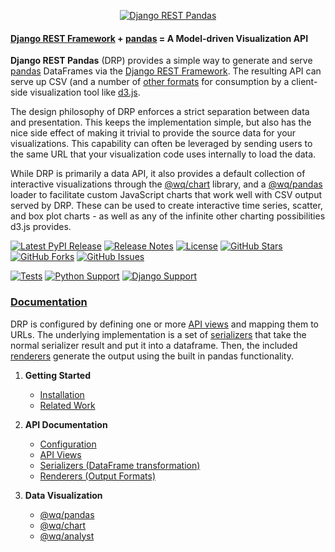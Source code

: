<p align="center">
  <a href="https://django-rest-pandas.wq.io">
    <img src="https://django-rest-pandas.wq.io/images/django-rest-pandas.svg" alt="Django REST Pandas">
  </a>
</p>

#### [Django REST Framework] + [pandas] = A Model-driven Visualization API

**Django REST Pandas** (DRP) provides a simple way to generate and serve [pandas] DataFrames via the [Django REST Framework].  The resulting API can serve up CSV (and a number of [other formats][renderers] for consumption by a client-side visualization tool like [d3.js].

The design philosophy of DRP enforces a strict separation between data and presentation.  This keeps the implementation simple, but also has the nice side effect of making it trivial to provide the source data for your visualizations.  This capability can often be leveraged by sending users to the same URL that your visualization code uses internally to load the data.

While DRP is primarily a data API, it also provides a default collection of interactive visualizations through the [@wq/chart] library, and a [@wq/pandas] loader to facilitate custom JavaScript charts that work well with CSV output served by DRP.  These can be used to create interactive time series, scatter, and box plot charts - as well as any of the infinite other charting possibilities d3.js provides.

[![Latest PyPI Release](https://img.shields.io/pypi/v/rest-pandas.svg)](https://pypi.python.org/pypi/rest-pandas)
[![Release Notes](https://img.shields.io/github/release/wq/django-rest-pandas.svg
    )](https://github.com/wq/django-rest-pandas/releases)
[![License](https://img.shields.io/pypi/l/rest-pandas.svg)](https://github.com/wq/django-rest-pandas/blob/master/LICENSE)
[![GitHub Stars](https://img.shields.io/github/stars/wq/django-rest-pandas.svg)](https://github.com/wq/django-rest-pandas/stargazers)
[![GitHub Forks](https://img.shields.io/github/forks/wq/django-rest-pandas.svg)](https://github.com/wq/django-rest-pandas/network)
[![GitHub Issues](https://img.shields.io/github/issues/wq/django-rest-pandas.svg)](https://github.com/wq/django-rest-pandas/issues)

[![Tests](https://github.com/wq/django-rest-pandas/actions/workflows/test.yml/badge.svg)](https://github.com/wq/django-rest-pandas/actions/workflows/test.yml)
[![Python Support](https://img.shields.io/pypi/pyversions/rest-pandas.svg)](https://pypi.org/project/rest-pandas)
[![Django Support](https://img.shields.io/pypi/djversions/rest-pandas.svg)](https://pypi.org/project/rest-pandas)


### [Documentation]

DRP is configured by defining one or more [API views][api] and mapping them to URLs.  The underlying implementation is a set of [serializers] that take the normal serializer result and put it into a dataframe.  Then, the included [renderers] generate the output using the built in pandas functionality.

1. **Getting Started**
   * [Installation][installation]
   * [Related Work][related-work]

2. **API Documentation**
   * [Configuration][config]
   * [API Views][api]
   * [Serializers (DataFrame transformation)][serializers]
   * [Renderers (Output Formats)][renderers]

3. **Data Visualization**
   * [@wq/pandas]
   * [@wq/chart]
   * [@wq/analyst]

[Django REST Framework]: http://django-rest-framework.org
[pandas]: http://pandas.pydata.org
[d3.js]: http://d3js.org
[Documentation]: https://django-rest-pandas.wq.io/
[installation]: https://django-rest-pandas.wq.io/overview/setup
[related-work]: https://django-rest-pandas.wq.io/overview/related-work
[config]: https://django-rest-pandas.wq.io/config
[api]: https://django-rest-pandas.wq.io/api/
[serializers]: https://django-rest-pandas.wq.io/serializers/
[renderers]: https://django-rest-pandas.wq.io/renderers/
[@wq/pandas]: https://django-rest-pandas.wq.io/@wq/pandas
[@wq/chart]: https://django-rest-pandas.wq.io/@wq/chart
[@wq/analyst]: https://django-rest-pandas.wq.io/@wq/analyst
